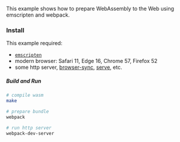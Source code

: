 This example shows how to prepare WebAssembly to the Web using emscripten and webpack.

### Install

This example required:

* [`emscripten`](http://kripken.github.io/emscripten-site/docs/getting_started/downloads.html)
* modern browser: Safari 11, Edge 16, Chrome 57, Firefox 52
* some http server, [browser-sync](https://www.npmjs.com/package/browser-sync), [serve](https://www.npmjs.com/package/serve), etc.

##### Build and Run

```sh
# compile wasm
make

# prepare bundle
webpack

# run http server
webpack-dev-server
```